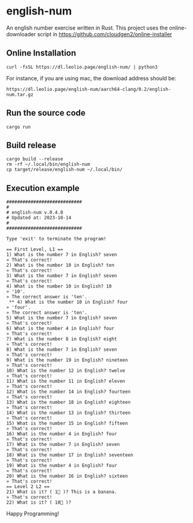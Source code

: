 # english-num
An english number exercise written in Rust. This project uses the online-downloader script in https://github.com/cloudgen2/online-installer

## Online Installation
```
curl -fsSL https://dl.leolio.page/english-num/ | python3
```
For instance, if you are using mac, the download address should be:
```
https://dl.leolio.page/english-num/aarch64-clang/0.2/english-num.tar.gz
```

## Run the source code
```
cargo run
```

## Build release
```
cargo build --release
rm -rf ~/.local/bin/english-num
cp target/release/english-num ~/.local/bin/
```

## Execution example

```
############################
#
# english-num v.0.4.0
# Updated at: 2023-10-14
#
############################

Type 'exit' to terminate the program!

== First Level, L1 ==
1) What is the number 7 in English? seven
» That's correct!
2) What is the number 10 in English? ten
» That's correct!
3) What is the number 7 in English? seven
» That's correct!
4) What is the number 10 in English? 10
» '10'.
» The correct answer is 'ten'.
 ** 4) What is the number 10 in English? four
» 'four'.
» The correct answer is 'ten'.
5) What is the number 7 in English? seven
» That's correct!
6) What is the number 4 in English? four
» That's correct!
7) What is the number 8 in English? eight
» That's correct!
8) What is the number 7 in English? seven
» That's correct!
9) What is the number 19 in English? nineteen
» That's correct!
10) What is the number 12 in English? twelve
» That's correct!
11) What is the number 11 in English? eleven
» That's correct!
12) What is the number 14 in English? fourteen
» That's correct!
13) What is the number 18 in English? eighteen
» That's correct!
14) What is the number 13 in English? thirteen
» That's correct!
15) What is the number 15 in English? fifteen
» That's correct!
16) What is the number 4 in English? four
» That's correct!
17) What is the number 7 in English? seven
» That's correct!
18) What is the number 17 in English? seventeen
» That's correct!
19) What is the number 4 in English? four
» That's correct!
20) What is the number 16 in English? sixteen
» That's correct!
== Level 2 L2 ==
21) What is it? ( 1🍌 )? This is a banana.
» That's correct!
22) What is it? ( 10🍌 )? 
```

Happy Programming!

